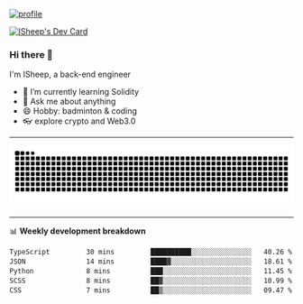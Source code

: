 [![profile](https://user-images.githubusercontent.com/54968314/208005045-e4b42f3b-833d-4242-bfcc-e764865553a2.svg)](https://www.calligrapher.ai/)

<a href="https://app.daily.dev/linziyang1106"><img src="https://api.daily.dev/devcards/v2/i4Spwx5Skx5FpTqWcwoit.png?r=kgx&type=wide" width="652" alt="ISheep's Dev Card"/></a>

### Hi there 🐏

I'm ISheep, a back-end engineer

- 🔭 I’m currently learning Solidity
- 💬 Ask me about anything
- 😄 Hobby: badminton & coding
- 👓 explore crypto and Web3.0

-------

![](https://raw.githubusercontent.com/ISheepp/ISheepp/output/github-contribution-grid-snake.svg)

-------

📊 **Weekly development breakdown**
<!--START_SECTION:waka-->

```txt
TypeScript         30 mins         ██████████░░░░░░░░░░░░░░░   40.26 %
JSON               14 mins         ████▓░░░░░░░░░░░░░░░░░░░░   18.61 %
Python             8 mins          ███░░░░░░░░░░░░░░░░░░░░░░   11.45 %
SCSS               8 mins          ██▓░░░░░░░░░░░░░░░░░░░░░░   10.99 %
CSS                7 mins          ██▒░░░░░░░░░░░░░░░░░░░░░░   09.47 %
```

<!--END_SECTION:waka-->
